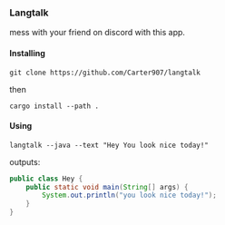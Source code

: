 ### Langtalk

mess with your friend on discord with this app.

#### Installing
```
git clone https://github.com/Carter907/langtalk
```
then
```
cargo install --path .
```

#### Using

```
langtalk --java --text "Hey You look nice today!"
```
outputs:
```java
public class Hey {
    public static void main(String[] args) {
        System.out.println("you look nice today!");
    }
}
```
